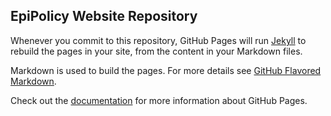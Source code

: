 ## EpiPolicy Website Repository

Whenever you commit to this repository, GitHub Pages will run [Jekyll](https://jekyllrb.com/) to rebuild the pages in your site, from the content in your Markdown files.

Markdown is used to build the pages. For more details see [GitHub Flavored Markdown](https://guides.github.com/features/mastering-markdown/).

Check out the [documentation](https://docs.github.com/categories/github-pages-basics/) for more information about GitHub Pages.
